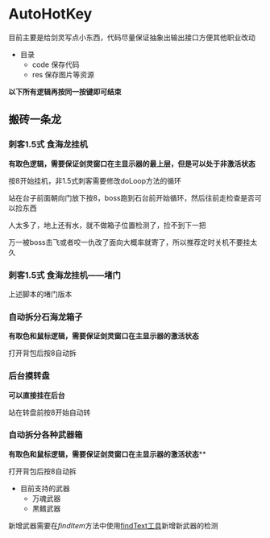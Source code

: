 # AutoHotKey

目前主要是给剑灵写点小东西，代码尽量保证抽象出输出接口方便其他职业改动

* 目录
  * code 保存代码
  * res 保存图片等资源



**以下所有逻辑再按同一按键即可结束**

## 搬砖一条龙

### 刺客1.5式 食海龙挂机

**有取色逻辑，需要保证剑灵窗口在主显示器的最上层，但是可以处于非激活状态**

按8开始挂机，非1.5式刺客需要修改doLoop方法的循环

站在台子前面朝向门放下按8，boss跑到石台前开始循环，然后往前走检查是否可以捡东西

人太多了，地上还有水，就不做箱子位置检测了，捡不到下一把

万一被boss击飞或者咬一仇改了面向大概率就寄了，所以推荐定时关机不要挂太久



### 刺客1.5式 食海龙挂机——堵门

上述脚本的堵门版本



### 自动拆分石海龙箱子

**有取色和鼠标逻辑，需要保证剑灵窗口在主显示器的激活状态**

打开背包后按8自动拆



### 后台摸转盘

**可以直接挂在后台**

站在转盘前按8开始自动转



### 自动拆分各种武器箱



**有取色和鼠标逻辑，需要保证剑灵窗口在主显示器的激活状态****

打开背包后按8自动拆

* 目前支持的武器
  * 万魂武器
  * 黒鳍武器

新增武器需要在*findItem*方法中使用[findText工具](https://www.autohotkey.com/boards/viewtopic.php?f=6&t=17834)新增新武器的检测
